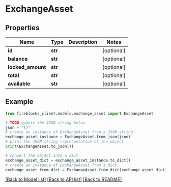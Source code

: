 # ExchangeAsset


## Properties

Name | Type | Description | Notes
------------ | ------------- | ------------- | -------------
**id** | **str** |  | [optional] 
**balance** | **str** |  | [optional] 
**locked_amount** | **str** |  | [optional] 
**total** | **str** |  | [optional] 
**available** | **str** |  | [optional] 

## Example

```python
from fireblocks_client.models.exchange_asset import ExchangeAsset

# TODO update the JSON string below
json = "{}"
# create an instance of ExchangeAsset from a JSON string
exchange_asset_instance = ExchangeAsset.from_json(json)
# print the JSON string representation of the object
print(ExchangeAsset.to_json())

# convert the object into a dict
exchange_asset_dict = exchange_asset_instance.to_dict()
# create an instance of ExchangeAsset from a dict
exchange_asset_from_dict = ExchangeAsset.from_dict(exchange_asset_dict)
```
[[Back to Model list]](../README.md#documentation-for-models) [[Back to API list]](../README.md#documentation-for-api-endpoints) [[Back to README]](../README.md)



